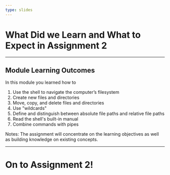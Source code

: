 ```yaml
---
type: slides
---
```


# What Did we Learn and What to Expect in Assignment 2

---

## Module Learning Outcomes

In this module you learned how to

1. Use the shell to navigate the computer’s filesystem
2. Create new files and directories
3. Move, copy, and delete files and directories
4. Use "wildcards"
5. Define and distinguish between absolute file paths and relative file paths
6. Read the shell's built-in manual
7. Combine commands with pipes

Notes:
The assignment will concentrate on the learning objectives as well as building knowledge on existing concepts.

---

# On to Assignment 2!
